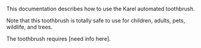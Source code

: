 This documentation describes how to use the Karel automated toothbrush.

Note that this toothbrush is totally safe to use for children, adults, pets, wildlife, and trees.

The toothbrush requires [need info here].
